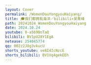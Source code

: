 ```yaml
---
layout: Cover
permalink: /WomenDouYongyouHaiyang/
title: 🎓我们都拥有海洋／bilibili×吴青峰
path: 20241024_WomenDouYongyouHaiyang
date: 2024.10.24
youtube: 0-a569BnTaQ
bilibili: BV1pU28Y1EgA
netease: 254045774
qq: 002z2JOg3vkucU
shorts_youtube: ve8I4IcNzcE
shorts_bilibili: BV1Vq4gekEEh
---
```

